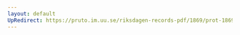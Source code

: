 ```yaml
---
layout: default
UpRedirect: https://pruto.im.uu.se/riksdagen-records-pdf/1869/prot-1869--ak--225.pdf
---
```

